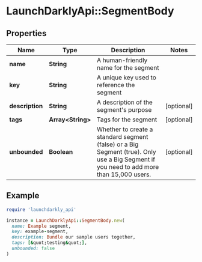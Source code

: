 # LaunchDarklyApi::SegmentBody

## Properties

| Name | Type | Description | Notes |
| ---- | ---- | ----------- | ----- |
| **name** | **String** | A human-friendly name for the segment |  |
| **key** | **String** | A unique key used to reference the segment |  |
| **description** | **String** | A description of the segment&#39;s purpose | [optional] |
| **tags** | **Array&lt;String&gt;** | Tags for the segment | [optional] |
| **unbounded** | **Boolean** | Whether to create a standard segment (false) or a Big Segment (true). Only use a Big Segment if you need to add more than 15,000 users. | [optional] |

## Example

```ruby
require 'launchdarkly_api'

instance = LaunchDarklyApi::SegmentBody.new(
  name: Example segment,
  key: example-segment,
  description: Bundle our sample users together,
  tags: [&quot;testing&quot;],
  unbounded: false
)
```


